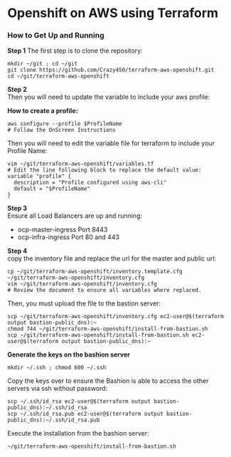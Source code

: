 # Openshift on AWS using Terraform

### How to Get Up and Running

**Step 1**
The first step is to clone the repository:  
```
mkdir ~/git ; cd ~/git
git clone https://github.com/Crazy450/terraform-aws-openshift.git
cd ~/git/terraform-aws-openshift
```

**Step 2**  
Then you will need to update the variable to include your aws profile:  

**How to create a profile:**  
```
aws configure --profile $ProfileName
# Follow the OnScreen Instructions
```

Then you will need to edit the variable file for terraform to include your Profile Name:
```
vim ~/git/terraform-aws-openshift/variables.tf
# Edit the line following block to replace the default value:
variable "profile" {
  description = "Profile configured using aws-cli"
  default = "$ProfileName"
}
```

**Step 3**  
Ensure all Load Balancers are up and running:  
- ocp-master-ingress Port 8443  
- ocp-infra-ingress Port 80 and 443  

**Step 4**  
copy the inventory file and replace the url for the master and public url:
```
cp ~/git/terraform-aws-openshift/inventory.template.cfg ~/git/terraform-aws-openshift/inventory.cfg
vim ~/git/terraform-aws-openshift/inventory.cfg
# Review the document to ensure all variables where replaced.
```

Then, you must upload the file to the bastion server:
```
scp ~/git/terraform-aws-openshift/inventory.cfg ec2-user@$(terraform output bastion-public_dns):~
chmod 744 ~/git/terraform-aws-openshift/install-from-bastion.sh
scp ~/git/terraform-aws-openshift/install-from-bastion.sh ec2-user@$(terraform output bastion-public_dns):~
```

**Generate the keys on the bashion server**
```
mkdir ~/.ssh ; chmod 600 ~/.ssh
```

Copy the keys over to ensure the Bashion is able to access the other servers via ssh without password:  
```
scp ~/.ssh/id_rsa ec2-user@$(terraform output bastion-public_dns):~/.ssh/id_rsa
scp ~/.ssh/id_rsa.pub ec2-user@$(terraform output bastion-public_dns):~/.ssh/id_rsa.pub
```

Execute the installation from the bashion server:  
```
~/git/terraform-aws-openshift/install-from-bastion.sh
```
